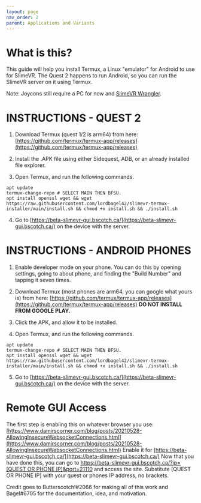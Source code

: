 ```yaml
---
layout: page
nav_order: 2
parent: Applications and Variants
---
```


# What is this?

This guide will help you install Termux, a Linux "emulator" for Android to use for SlimeVR. The Quest 2 happens to run Android, so you can run the SlimeVR server on it using Termux.

Note: Joycons still require a PC for now and [SlimeVR Wrangler](https://github.com/carl-anders/slimevr-wrangler).

# INSTRUCTIONS - QUEST 2

1. Download Termux (quest 1/2 is arm64) from here: [https://github.com/termux/termux-app/releases](https://github.com/termux/termux-app/releases)

2. Install the .APK file using either Sidequest, ADB, or an already installed file explorer.

3. Open Termux, and run the following commands.

```
apt update
termux-change-repo # SELECT MAIN THEN BFSU.
apt install openssl wget && wget https://raw.githubusercontent.com/lordbagel42/slimevr-termux-installer/main/install.sh && chmod +x install.sh && ./install.sh
```

4. Go to [https://beta-slimevr-gui.bscotch.ca/](https://beta-slimevr-gui.bscotch.ca/) on the device with the server.

# INSTRUCTIONS - ANDROID PHONES

1. Enable developer mode on your phone. You can do this by opening settings, going to about phone, and finding the "Build Number" and tapping it seven times.

2. Download Termux (most phones are arm64, you can google what yours is) from here: [https://github.com/termux/termux-app/releases](https://github.com/termux/termux-app/releases)
   **DO NOT INSTALL FROM GOOGLE PLAY.**

3. Click the APK, and allow it to be installed.

4. Open Termux, and run the following commands.

```
apt update
termux-change-repo # SELECT MAIN THEN BFSU.
apt install openssl wget && wget https://raw.githubusercontent.com/lordbagel42/slimevr-termux-installer/main/install.sh && chmod +x install.sh && ./install.sh
```

5. Go to [https://beta-slimevr-gui.bscotch.ca/](https://beta-slimevr-gui.bscotch.ca/) on the device with the server.

# Remote GUI Access

The first step is enabling this on whatever browser you use: [https://www.damirscorner.com/blog/posts/20210528-AllowingInsecureWebsocketConnections.html](https://www.damirscorner.com/blog/posts/20210528-AllowingInsecureWebsocketConnections.html)
Enable it for [https://beta-slimevr-gui.bscotch.ca/](https://beta-slimevr-gui.bscotch.ca/)
Now that you have done this, you can go to <u>https://beta-slimevr-gui.bscotch.ca/?ip=[QUEST OR PHONE IP]&port=21110</u> and access the site. Substitute [QUEST OR PHONE IP] with your quest or phones IP address, no brackets.

Credit goes to Butterscotch!#2066 for making all of this work and Bagel#6705 for the documentation, idea, and motivation.
